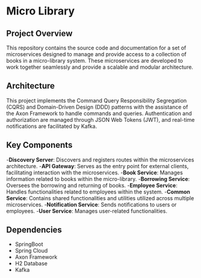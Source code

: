 # Micro Library

## Project Overview
This repository contains the source code and documentation for a set of microservices designed to manage and provide access to a collection of books in a micro-library system. These microservices are developed to work together seamlessly and provide a scalable and modular architecture.

## Architecture
This project implements the Command Query Responsibility Segregation (CQRS) and Domain-Driven Design (DDD) patterns with the assistance of the Axon Framework to handle commands and queries. Authentication and authorization are managed through JSON Web Tokens (JWT), and real-time notifications are facilitated by Kafka.

## Key Components
-**Discovery Server**: Discovers and registers routes within the microservices architecture.
-**API Gateway**: Serves as the entry point for external clients, facilitating interaction with the microservices.
-**Book Service**: Manages information related to books within the micro-library.
-**Borrowing Service**: Oversees the borrowing and returning of books.
-**Employee Service**: Handles functionalities related to employees within the system.
-**Common Service**: Contains shared functionalities and utilities utilized across multiple microservices.
-**Notification Service**: Sends notifications to users or employees.
-**User Service**: Manages user-related functionalities.

## Dependencies
- SpringBoot
- Spring Cloud
- Axon Framework
- H2 Database
- Kafka

